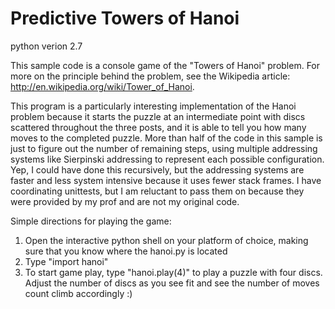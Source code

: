 
Predictive Towers of Hanoi
====================

python verion 2.7


This sample code is a console game of the "Towers of Hanoi" problem. For more on the principle behind the problem, see the Wikipedia article: http://en.wikipedia.org/wiki/Tower_of_Hanoi.

This program is a particularly interesting implementation of the Hanoi problem because it starts the puzzle at an intermediate point with discs scattered throughout the three posts, and it is able to tell you how many moves to the completed puzzle. More than half of the code in this sample is just to figure out the number of remaining steps, using multiple addressing systems like Sierpinski addressing to represent each possible configuration. Yep, I could have done this recursively, but the addressing systems are faster and less system intensive because it uses fewer stack frames. I have coordinating unittests, but I am reluctant to pass them on because they were provided by my prof and are not my original code.

Simple directions for playing the game:

1. Open the interactive python shell on your platform of choice, making sure that you know where the hanoi.py is located
2. Type  "import hanoi"
3. To start game play, type "hanoi.play(4)" to play a puzzle with four discs. Adjust the number of discs as you see fit and see the number of moves count climb accordingly :)